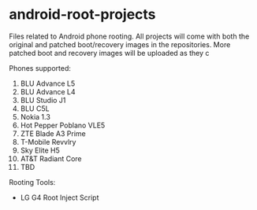 # android-root-projects
Files related to Android phone rooting. All projects will come with both the original and patched boot/recovery images in the repositories. More patched boot and recovery images will be uploaded as they c

Phones supported:
1. BLU Advance L5
2. BLU Advance L4
3. BLU Studio J1
4. BLU C5L
5. Nokia 1.3
6. Hot Pepper Poblano VLE5
7. ZTE Blade A3 Prime
8. T-Mobile Revvlry
9. Sky Elite H5
10. AT&T Radiant Core
11. TBD

Rooting Tools:
- LG G4 Root Inject Script
